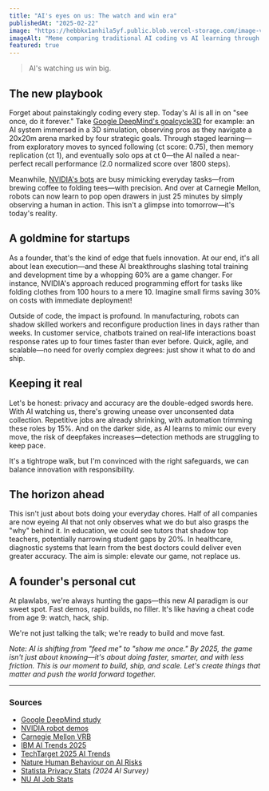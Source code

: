 ```yaml
---
title: "AI's eyes on us: The watch and win era"
publishedAt: "2025-02-22"
image: "https://hebbkx1anhila5yf.public.blob.vercel-storage.com/image-vEoEFQpHfeTs4T7HQ5BlZSd57b7XGR.png"
imageAlt: "Meme comparing traditional AI coding vs AI learning through observation"
featured: true
---
```


> AI's watching us win big.

## The new playbook

Forget about painstakingly coding every step. Today's AI is all in on "see once, do it forever." Take [Google DeepMind's goalcycle3D](https://www.nature.com/articles/s41467-023-42875-2) for example: an AI system immersed in a 3D simulation, observing pros as they navigate a 20x20m arena marked by four strategic goals. Through staged learning—from exploratory moves to synced following (ct score: 0.75), then memory replication (ct 1), and eventually solo ops at ct 0—the AI nailed a near-perfect recall performance (2.0 normalized score over 1800 steps).

Meanwhile, [NVIDIA's bots](https://www.nvidia.com/en-us/deep-learning-ai) are busy mimicking everyday tasks—from brewing coffee to folding tees—with precision. And over at Carnegie Mellon, robots can now learn to pop open drawers in just 25 minutes by simply observing a human in action. This isn't a glimpse into tomorrow—it's today's reality.

## A goldmine for startups

As a founder, that's the kind of edge that fuels innovation. At our end, it's all about lean execution—and these AI breakthroughs slashing total training and development time by a whopping 60% are a game changer. For instance, NVIDIA's approach reduced programming effort for tasks like folding clothes from 100 hours to a mere 10. Imagine small firms saving 30% on costs with immediate deployment!

Outside of code, the impact is profound. In manufacturing, robots can shadow skilled workers and reconfigure production lines in days rather than weeks. In customer service, chatbots trained on real-life interactions boast response rates up to four times faster than ever before. Quick, agile, and scalable—no need for overly complex degrees: just show it what to do and ship.

## Keeping it real

Let's be honest: privacy and accuracy are the double-edged swords here. With AI watching us, there's growing unease over unconsented data collection. Repetitive jobs are already shrinking, with automation trimming these roles by 15%. And on the darker side, as AI learns to mimic our every move, the risk of deepfakes increases—detection methods are struggling to keep pace.

It's a tightrope walk, but I'm convinced with the right safeguards, we can balance innovation with responsibility.

## The horizon ahead

This isn't just about bots doing your everyday chores. Half of all companies are now eyeing AI that not only observes what we do but also grasps the "why" behind it. In education, we could see tutors that shadow top teachers, potentially narrowing student gaps by 20%. In healthcare, diagnostic systems that learn from the best doctors could deliver even greater accuracy. The aim is simple: elevate our game, not replace us.

## A founder's personal cut

At plawlabs, we're always hunting the gaps—this new AI paradigm is our sweet spot. Fast demos, rapid builds, no filler. It's like having a cheat code from age 9: watch, hack, ship.

We're not just talking the talk; we're ready to build and move fast.

*Note: AI is shifting from "feed me" to "show me once." By 2025, the game isn't just about knowing—it's about doing faster, smarter, and with less friction. This is our moment to build, ship, and scale. Let's create things that matter and push the world forward together.*

---

### Sources

- [Google DeepMind study](https://www.nature.com/articles/s41467-023-42875-2)
- [NVIDIA robot demos](https://www.nvidia.com/en-us/deep-learning-ai)
- [Carnegie Mellon VRB](https://www.cmu.edu/vm/index.html)
- [IBM AI Trends 2025](https://www.ibm.com/think/insights/artificial-intelligence-trends)
- [TechTarget 2025 AI Trends](https://www.techtarget.com/searchenterpriseai/tip/9-top-ai-and-machine-learning-trends)
- [Nature Human Behaviour on AI Risks](https://www.nature.com/articles/s41562-024-02077-2)
- [Statista Privacy Stats](https://www.statista.com) *(2024 AI Survey)*
- [NU AI Job Stats](https://www.nu.edu/blog/ai-statistics-trends) 